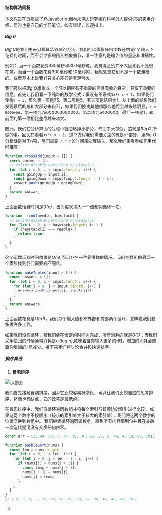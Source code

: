 #### 结构算法简析

本文程旨在为那些了解JavaScript但尚未深入研究编程科学的人提供CS的实用介绍，同时也是自己的学习笔记。如有错误，欢迎指出。

##### Big O

*Big O*是我们用来分析算法效率的方法，我们可以模拟任何函数在给定`n`个输入下花费的时间，而不会过多的陷入抽象细节，唯一注意的是输入值的量级和准确性。

例如： 当一个函数花费330毫秒和300毫秒时，我觉得区别并不大因此我不是很在意。而当一个函数花费300毫秒和30毫秒时，我就感觉它们不是一个数量级的。或者基本上说我们只关心差异是否足够大。

我们可以把*Big O*想象成一个可以把所有不重要的信息吸收的真空，只留下重要的信息。首先让我们看一下纯粹的数学公式：假设有不等式`3x²+ x + 1`，如果我们使得`x = 5`，那么第一项是75，第二项是5，第三项是结果为1，从上面的结果我们发现最后的总和大部分来自75，如果我们换成其他值那么差距会越来越明显，`x = 5000000`，第一项为75000000000000，第二项为5000000，最后一项是1，和前面的第一项相比差距越来越大。

因此，我们在分析算法的过程中就忽略掉小部分，专注于大部分。这就是*Big O* 所做的事。回头在看看`3x²+ x + 1`，这个方程我们需要关注的就是`x²`部分，用*Big O*分析就是对于n项，我们需要` n * n`的时间来处理输入，那么我们来看看如何用代码推导：

```javascript
function crossAdd(input = []) {
  const answer = [];
  // eslint-disable-next-line no-plusplus
  for (let i = 0; i < input.length; i++) {
    const goingUp = input[i];
    const goingDown = input[input.length - 1 - i];
    answer.push(goingUp + goingDown);
  }
  return answer;
}
```

上面函数话费时间是*O(n)*，因为每次输入一个值都只循环一次。

```javascript
function  find(needle, haystack) {
  // eslint-disable-next-line no-plusplus
  for (let i = 0; i < haystack.length; i++) {
    if (haystack[i] === needle) {
      return true;
    }
  }
}
```

这个函数话费时间依然是*O(n)*,而且存在一种最糟糕的情况，我们在数组的最后一个索引找到我们需要的匹配值。

```javascript
function makeTuples(input = []) {
  const answers = [];
  for (let i = 0; i < input.length; i++) {
    for (let j = 0; j < input.length; j++) {
      answers.push([input[i], input[j]])
    }
  }
  return answers;
}
```

上面函数花费是*O(n²)*，我们每个输入值都有外部和内部两个循环，意味着我们要多做许多工作。

如果我们没有循环，那我们会在恒定的时间内完成，所有消耗的就是*O(1)*；当我们采用递归的时候通常消耗是*o (log n)*,意味着当你输入更多的`n`时，增加的消耗会随着你增加的`n`而减少。接下来我们将讨论合并和快速排序。

##### 排序算法

1.  **冒泡排序**

   ![示意图](http://btholt.github.io/four-semesters-of-cs/img/bubble.gif)

   我们首先接触冒泡排序，因为它比较容易概念化，可以让我们比较自然的思考排序，然而也有缺点，它的效率是最低的。

   在冒泡排序中，我们将循环遍历数组并将每个索引与其旁边的索引进行比较。 如果这两个数字不按顺序（较小的索引值大于较大的索引值），我们将这两个数字的位置交换到数组中。 我们继续循环遍历该数组，直到所有内容都到位并且在最后一次迭代期间没有交换任何内容。

   ```javascript
   const arr = [3, 44, 38, 5, 47, 15, 36, 26, 27, 2, 46, 4, 19, 50, 28];
   
   function bubbleSort(nums) {
     const len = nums.length;
     for (let i = 0; i < len; i++) {
       for (let j = 0; j < len - 1 - i; j++) {
         if (nums[j] > nums[j + 1]) {
           const temp = nums[j + 1];
           nums[j + 1] = nums[j];
           nums[j] = temp;
         }
       }
     }
   }
   // [ 2, 3, 4, 5, 15, 19, 26, 27, 28, 36, 38, 44, 46, 47, 50 ]
   ```

   

2. 

